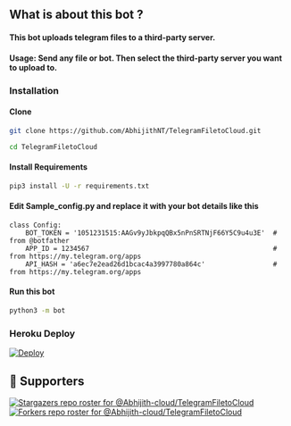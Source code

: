 ## What is about this bot ?

#### This bot uploads telegram files to a third-party server. 
#### Usage: Send any file or bot. Then select the third-party server you want to upload to.


### Installation
#### Clone

```sh
git clone https://github.com/AbhijithNT/TelegramFiletoCloud.git

cd TelegramFiletoCloud

```

#### Install Requirements

```sh
pip3 install -U -r requirements.txt
```
#### Edit Sample_config.py and replace it with your bot details like this

```python3
class Config:
    BOT_TOKEN = '1051231515:AAGv9yJbkpqQBx5nPnSRTNjF66Y5C9u4u3E'  # from @botfather
    APP_ID = 1234567                                              # from https://my.telegram.org/apps
    API_HASH = 'a6ec7e2ead26d1bcac4a3997780a864c'                 # from https://my.telegram.org/apps
```

#### Run this bot
```sh
python3 -m bot
```

### Heroku Deploy
[![Deploy](https://www.herokucdn.com/deploy/button.svg)](https://heroku.com/deploy?template=https://github.com/Abhijith-cloud/Telegram-MixDrop-Bot/)

## :clap:  Supporters
[![Stargazers repo roster for @Abhijith-cloud/TelegramFiletoCloud](https://reporoster.com/stars/AbhijithNT/TelegramFiletoCloud)](https://github.com/Abhijith-cloud/TelegramFiletoCloud/stargazers)
[![Forkers repo roster for @Abhijith-cloud/TelegramFiletoCloud](https://reporoster.com/forks/AbhijithNT/TelegramFiletoCloud)](https://github.com/Abhijith-cloud/TelegramFiletoCloud/network/members)
